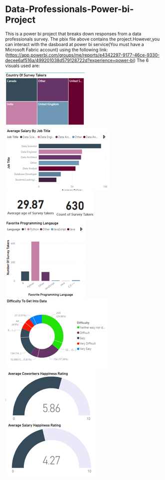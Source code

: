 # Data-Professionals-Power-bi-Project
This is a power bi project that breaks down responses from a data professionals survey.
The pbix file above contains the project.However,you can interact with the dasboard at power bi service(You must have a Microsoft Fabric account) using the following link:
(https://app.powerbi.com/groups/me/reports/e4342297-9177-46ce-9330-decee6af516a/499201038d579128722d?experience=power-bi)
The 6 visuals used are:


<img src='https://github.com/FrankOyugi/Data-Professionals-Power-bi-Project/blob/main/pbi1.PNG?raw=true'>
<img src='https://github.com/FrankOyugi/Data-Professionals-Power-bi-Project/blob/main/pbi2.PNG?raw=true'>
<img src='https://github.com/FrankOyugi/Data-Professionals-Power-bi-Project/blob/main/pbi3.PNG?raw=true'>
<img src='https://github.com/FrankOyugi/Data-Professionals-Power-bi-Project/blob/main/pbi4.PNG?raw=true'>
<img src='https://github.com/FrankOyugi/Data-Professionals-Power-bi-Project/blob/main/pbi6.PNG?raw=true'>
<img src='https://github.com/FrankOyugi/Data-Professionals-Power-bi-Project/blob/main/pbi7.PNG?raw=true'>
